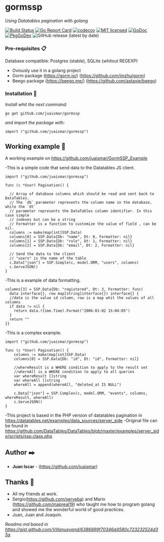 # gormssp

_Using Datatables pagination with golang_

[![Build Status](https://travis-ci.org/juaismar/gormssp.svg?branch=master)](https://travis-ci.org/juaismar/gormssp)
[![Go Report Card](https://goreportcard.com/badge/github.com/juaismar/gormssp)](https://goreportcard.com/report/github.com/juaismar/gormssp)
[![codecov](https://codecov.io/gh/juaismar/gormssp/branch/master/graph/badge.svg)](https://codecov.io/gh/juaismar/gormssp)
[![MIT licensed](https://img.shields.io/github/license/juaismar/gormssp)](https://raw.githubusercontent.com/juaismar/gormssp/master/LICENSE)
[![GoDoc](https://img.shields.io/badge/godoc-gormssp-blue.svg)](https://godoc.org/github.com/juaismar/gormssp)
[![PkgGoDev](https://pkg.go.dev/badge/github.com/juaismar/gormssp)](https://pkg.go.dev/github.com/juaismar/gormssp)
![GitHub release (latest by date)](https://img.shields.io/github/v/release/juaismar/gormssp)

### Pre-requisites 📋

Database compatible: Postgres (stable), SQLite (whitout REGEXP)

* Oviously use it in a golang project
* Gorm package (https://gorm.io/) (https://github.com/jinzhu/gorm)
* Beego package (https://beego.me/) (https://github.com/astaxie/beego)

### Installation 🔧

_Install whit the next command:_

```
go get github.com/juaismar/gormssp
```

_and import the package with:_

```
import ("github.com/juaismar/gormssp")
```
## Working example 🚀

A working example on https://github.com/juaismar/GormSSP_Example

-This is a simple code that send data to the Datatables JS client.
```
import ("github.com/juaismar/gormssp")

func (c *User) Pagination() {

  // Array of database columns which should be read and sent back to DataTables.
  // The `db` parameter represents the column name in the database, while the `dt`
  // parameter represents the DataTables column identifier. In this case simple
  // indexes but can be a string
  // Formatter is a function to customize the value of field , can be nil.
  columns := make(map[int]SSP.Data)
  columns[0] = SSP.Data{Db: "name", Dt: 0, Formatter: nil}
  columns[1] = SSP.Data{Db: "role", Dt: 1, Formatter: nil}
  columns[2] = SSP.Data{Db: "email", Dt: 2, Formatter: nil}

  // Send the data to the client
  // "users" is the name of the table
  c.Data["json"] = SSP.Simple(c, model.ORM, "users", columns)
  c.ServeJSON()
}
```

-This is a example of data formatting.
```
columns[3] = SSP.Data{Db: "registered", Dt: 3, Formatter: func(
  data interface{}, row map[string]interface{}) interface{} {
  //data is the value id column, row is a map whit the values of all columns
  if data != nil {
    return data.(time.Time).Format("2006-01-02 15:04:05")
  }
  return ""
}}
```

-This is a complex example.
```
import ("github.com/juaismar/gormssp")

func (c *User) Pagination() {
    columns := make(map[int]SSP.Data)
    columns[0] = SSP.Data{Db: "id", Dt: "id", Formatter: nil}
	
    //whereResult is a WHERE condition to apply to the result set
    //whereAll is a WHERE condition to apply to all queries
    var whereResult []string
    var whereAll []string
    whereAll = append(whereAll, "deleted_at IS NULL")

    c.Data["json"] = SSP.Complex(c, model.ORM, "events", columns, whereResult, whereAll)
    c.ServeJSON()
}
```

-This project is based in the PHP version of datatables pagination in https://datatables.net/examples/data_sources/server_side
-Original file can be found in https://github.com/DataTables/DataTables/blob/master/examples/server_side/scripts/ssp.class.php

## Author ✒️

* **Juan Iscar** - (https://github.com/juaismar)

## Thanks 🎁
* All my friends at work.
* Sergio(https://github.com/serveba) and Mario (https://github.com/mapreal19) who taught me how to program golang and showed me the wonderful world of good practices.
* Juan, Juan and Joaquin.


_Readme.md based in https://gist.github.com/Villanuevand/6386899f70346d4580c723232524d35a_
